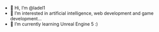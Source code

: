 - 👋 Hi, I’m @ladel1
- 👀 I’m interested in artificial intelligence, web development and game development...
- 🌱 I’m currently learning Unreal Engine 5 :) 


<!---
ladel1/ladel1 is a ✨ special ✨ repository because its `README.md` (this file) appears on your GitHub profile.
You can click the Preview link to take a look at your changes.
--->
